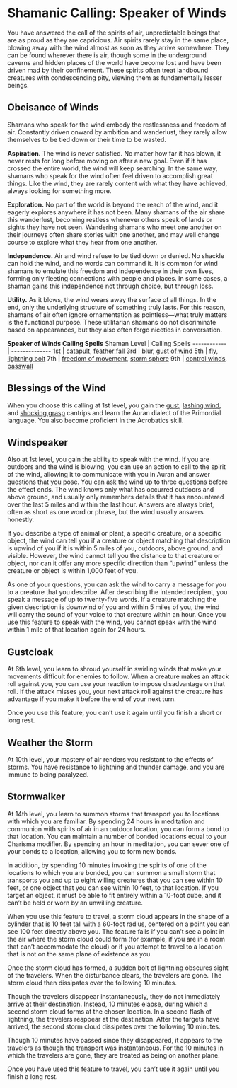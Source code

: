 # Shamanic Calling: Speaker of Winds
You have answered the call of the spirits of air, unpredictable beings that are as proud as they are capricious. Air spirits rarely stay in the same place, blowing away with the wind almost as soon as they arrive somewhere. They can be found wherever there is air, though some in the underground caverns and hidden places of the world have become lost and have been driven mad by their confinement. These spirits often treat landbound creatures with condescending pity, viewing them as fundamentally lesser beings.

## Obeisance of Winds
Shamans who speak for the wind embody the restlessness and freedom of air. Constantly driven onward by ambition and wanderlust, they rarely allow themselves to be tied down or their time to be wasted.

**Aspiration.** The wind is never satisfied. No matter how far it has blown, it never rests for long before moving on after a new goal. Even if it has crossed the entire world, the wind will keep searching. In the same way, shamans who speak for the wind often feel driven to accomplish great things. Like the wind, they are rarely content with what they have achieved, always looking for something more.

**Exploration.** No part of the world is beyond the reach of the wind, and it eagerly explores anywhere it has not been. Many shamans of the air share this wanderlust, becoming restless whenever others speak of lands or sights they have not seen. Wandering shamans who meet one another on their journeys often share stories with one another, and may well change course to explore what they hear from one another.

**Independence.** Air and wind refuse to be tied down or denied. No shackle can hold the wind, and no words can command it. It is common for wind shamans to emulate this freedom and independence in their own lives, forming only fleeting connections with people and places. In some cases, a shaman gains this independence not through choice, but through loss.

**Utility.** As it blows, the wind wears away the surface of all things. In the end, only the underlying structure of something truly lasts. For this reason, shamans of air often ignore ornamentation as pointless—what truly matters is the functional purpose. These utilitarian shamans do not discriminate based on appearances, but they also often forgo niceties in conversation.

**Speaker of Winds Calling Spells**
Shaman Level | Calling Spells
------------ | --------------
1st | [catapult](../../Magic/Spells/catapult.md), [feather fall](../../Magic/Spells/feather-fall.md)
3rd | [blur](../../Magic/Spells/blur.md), [gust of wind](../../Magic/Spells/gust-of-wind.md)
5th | [fly](../../Magic/Spells/fly.md), [lightning bolt](../../Magic/Spells/lightning-bolt.md)
7th | [freedom of movement](../../Magic/Spells/freedom-of-movement.md), [storm sphere](../../Magic/Spells/storm-sphere.md)
9th | [control winds](../../Magic/Spells/control-winds.md), [passwall](../../Magic/Spells/passwall.md)

## Blessings of the Wind
When you choose this calling at 1st level, you gain the [gust](../../Magic/Spells/gust.md), [lashing wind](../../Magic/Spells/lashing-wind.md), and [shocking grasp](../../Magic/Spells/shocking-grasp.md) cantrips and learn the Auran dialect of the Primordial language. You also become proficient in the Acrobatics skill.

## Windspeaker
Also at 1st level, you gain the ability to speak with the wind. If you are outdoors and the wind is blowing, you can use an action to call to the spirit of the wind, allowing it to communicate with you in Auran and answer questions that you pose. You can ask the wind up to three questions before the effect ends. The wind knows only what has occurred outdoors and above ground, and usually only remembers details that it has encountered over the last 5 miles and within the last hour. Answers are always brief, often as short as one word or phrase, but the wind usually answers honestly.

If you describe a type of animal or plant, a specific creature, or a specific object, the wind can tell you if a creature or object matching that description is upwind of you if it is within 5 miles of you, outdoors, above ground, and visible. However, the wind cannot tell you the distance to that creature or object, nor can it offer any more specific direction than “upwind” unless the creature or object is within 1,000 feet of you.

As one of your questions, you can ask the wind to carry a message for you to a creature that you describe. After describing the intended recipient, you speak a message of up to twenty-five words. If a creature matching the given description is downwind of you and within 5 miles of you, the wind will carry the sound of your voice to that creature within an hour.
Once you use this feature to speak with the wind, you cannot speak with the wind within 1 mile of that location again for 24 hours.

## Gustcloak
At 6th level, you learn to shroud yourself in swirling winds that make your movements difficult for enemies to follow. When a creature makes an attack roll against you, you can use your reaction to impose disadvantage on that roll. If the attack misses you, your next attack roll against the creature has advantage if you make it before the end of your next turn.

Once you use this feature, you can’t use it again until you finish a short or long rest.

## Weather the Storm
At 10th level, your mastery of air renders you resistant to the effects of storms. You have resistance to lightning and thunder damage, and you are immune to being paralyzed.

## Stormwalker
At 14th level, you learn to summon storms that transport you to locations with which you are familiar. By spending 24 hours in meditation and communion with spirits of air in an outdoor location, you can form a bond to that location. You can maintain a number of bonded locations equal to your Charisma modifier. By spending an hour in meditation, you can sever one of your bonds to a location, allowing you to form new bonds.

In addition, by spending 10 minutes invoking the spirits of one of the locations to which you are bonded, you can summon a small storm that transports you and up to eight willing creatures that you can see within 10 feet, or one object that you can see within 10 feet, to that location. If you target an object, it must be able to fit entirely within a 10-foot cube, and it can’t be held or worn by an unwilling creature.

When you use this feature to travel, a storm cloud appears in the shape of a cylinder that is 10 feet tall with a 60-foot radius, centered on a point you can see 100 feet directly above you. The feature fails if you can’t see a point in the air where the storm cloud could form (for example, if you are in a room that can’t accommodate the cloud) or if you attempt to travel to a location that is not on the same plane of existence as you.

Once the storm cloud has formed, a sudden bolt of lightning obscures sight of the travelers. When the disturbance clears, the travelers are gone. The storm cloud then dissipates over the following 10 minutes.

Though the travelers disappear instantaneously, they do not immediately arrive at their destination. Instead, 10 minutes elapse, during which a second storm cloud forms at the chosen location. In a second flash of lightning, the travelers reappear at the destination. After the targets have arrived, the second storm cloud dissipates over the following 10 minutes.

Though 10 minutes have passed since they disappeared, it appears to the travelers as though the transport was instantaneous. For the 10 minutes in which the travelers are gone, they are treated as being on another plane.

Once you have used this feature to travel, you can’t use it again until you finish a long rest.

